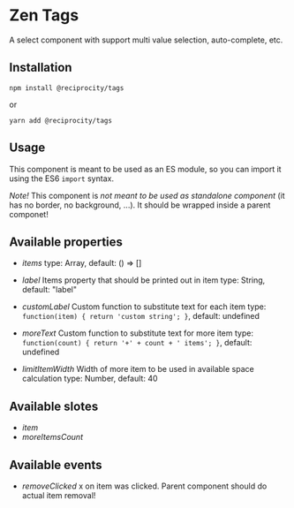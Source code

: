 # Zen Tags

A select component with support multi value selection, auto-complete, etc.

## Installation

```
npm install @reciprocity/tags
```
or
```
yarn add @reciprocity/tags
```

## Usage

This component is meant to be used as an ES module, so you can import it using the ES6 `import` syntax.

*Note!*
This component is *not meant to be used as standalone component* (it has no border, no background, ...).
It should be wrapped inside a parent componet!

## Available properties

- *items*
    type: Array,
    default: () => []

- *label*
    Items property that should be printed out in item
    type: String,
    default: "label"

- *customLabel*
    Custom function to substitute text for each item
    type: `function(item) { return 'custom string'; }`,
    default: undefined

- *moreText*
    Custom function to substitute text for more item
    type: `function(count) { return '+' + count + ' items'; }`,
    default: undefined

- *limitItemWidth*
    Width of more item to be used in available space calculation
    type: Number,
    default: 40

## Available slotes
- *item*
- *moreItemsCount*

## Available events
- *removeClicked*
    x on item was clicked. Parent component should do actual item removal!
